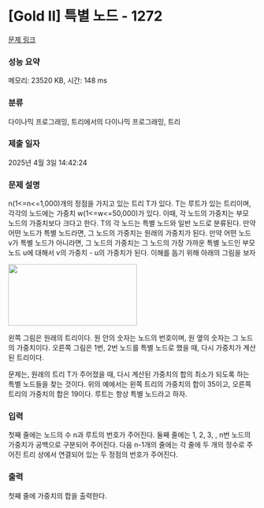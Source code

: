 # [Gold II] 특별 노드 - 1272 

[문제 링크](https://www.acmicpc.net/problem/1272) 

### 성능 요약

메모리: 23520 KB, 시간: 148 ms

### 분류

다이나믹 프로그래밍, 트리에서의 다이나믹 프로그래밍, 트리

### 제출 일자

2025년 4월 3일 14:42:24

### 문제 설명

<p>n(1<=n<=1,000)개의 정점을 가지고 있는 트리 T가 있다. T는 루트가 있는 트리이며, 각각의 노드에는 가중치 w(1<=w<=50,000)가 있다. 이때, 각 노드의 가중치는 부모 노드의 가중치보다 크다고 한다. T의 각 노드는 특별 노드와 일반 노드로 분류된다. 만약 어떤 노드가 특별 노드라면, 그 노드의 가중치는 원래의 가중치가 된다. 만약 어떤 노드 v가 특별 노드가 아니라면, 그 노드의 가중치는 그 노드의 가장 가까운 특별 노드인 부모 노드 u에 대해서 v의 가중치 - u의 가중치가 된다. 이해를 돕기 위해 아래의 그림을 보자</p>

<p><img alt="" src="https://www.acmicpc.net/upload/201004/picture.JPG" style="height:125px; width:261px"></p>

<p>왼쪽 그림은 원래의 트리이다. 원 안의 숫자는 노드의 번호이며, 원 옆의 숫자는 그 노드의 가중치이다. 오른쪽 그림은 1번, 2번 노드를 특별 노드로 했을 때, 다시 가중치가 계산된 트리이다.</p>

<p>문제는, 원래의 트리 T가 주어졌을 때, 다시 계산된 가중치의 합의 최소가 되도록 하는 특별 노드들을 찾는 것이다. 위의 예에서는 왼쪽 트리의 가중치의 합이 35이고, 오른쪽 트리의 가중치의 합은 19이다. 루트는 항상 특별 노드라고 하자.</p>

### 입력 

 <p>첫째 줄에는 노드의 수 n과 루트의 번호가 주어진다. 둘째 줄에는 1, 2, 3, , n번 노드의 가중치가 공백으로 구분되어 주어진다. 다음 n-1개의 줄에는 각 줄에 두 개의 정수로 주어진 트리 상에서 연결되어 있는 두 정점의 번호가 주어진다.</p>

### 출력 

 <p>첫째 줄에 가중치의 합을 출력한다.</p>

